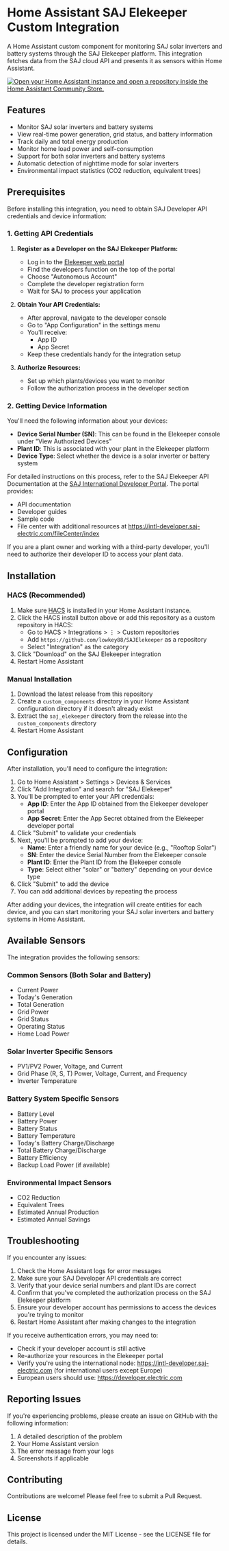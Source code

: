 # Home Assistant SAJ Elekeeper Custom Integration

A Home Assistant custom component for monitoring SAJ solar inverters and battery systems through the SAJ Elekeeper platform. This integration fetches data from the SAJ cloud API and presents it as sensors within Home Assistant.

[![Open your Home Assistant instance and open a repository inside the Home Assistant Community Store.](https://my.home-assistant.io/badges/hacs_repository.svg)](https://my.home-assistant.io/redirect/hacs_repository/?owner=lowkey88&repository=SAJElekeeper&category=integration)

## Features

- Monitor SAJ solar inverters and battery systems
- View real-time power generation, grid status, and battery information
- Track daily and total energy production
- Monitor home load power and self-consumption
- Support for both solar inverters and battery systems
- Automatic detection of nighttime mode for solar inverters
- Environmental impact statistics (CO2 reduction, equivalent trees)

<!-- Add screenshots here once available -->
<!-- 
## Screenshots

![Integration](https://raw.githubusercontent.com/lowkey88/SAJElekeeper/main/images/integration.png)
![Sensors](https://raw.githubusercontent.com/lowkey88/SAJElekeeper/main/images/sensors.png)
-->

## Prerequisites

Before installing this integration, you need to obtain SAJ Developer API credentials and device information:

### 1. Getting API Credentials

1. **Register as a Developer on the SAJ Elekeeper Platform:**
   - Log in to the [Elekeeper web portal](https://intl-developer.saj-electric.com)
   - Find the developers function on the top of the portal
   - Choose "Autonomous Account"
   - Complete the developer registration form
   - Wait for SAJ to process your application

2. **Obtain Your API Credentials:**
   - After approval, navigate to the developer console
   - Go to "App Configuration" in the settings menu
   - You'll receive:
     - App ID
     - App Secret
   - Keep these credentials handy for the integration setup

3. **Authorize Resources:**
   - Set up which plants/devices you want to monitor
   - Follow the authorization process in the developer section

### 2. Getting Device Information

You'll need the following information about your devices:
   - **Device Serial Number (SN)**: This can be found in the Elekeeper console under "View Authorized Devices"
   - **Plant ID**: This is associated with your plant in the Elekeeper platform
   - **Device Type**: Select whether the device is a solar inverter or battery system

For detailed instructions on this process, refer to the SAJ Elekeeper API Documentation at the [SAJ International Developer Portal](https://intl-developer.saj-electric.com). The portal provides:

- API documentation
- Developer guides 
- Sample code
- File center with additional resources at https://intl-developer.saj-electric.com/fileCenter/index

If you are a plant owner and working with a third-party developer, you'll need to authorize their developer ID to access your plant data.

## Installation

### HACS (Recommended)

1. Make sure [HACS](https://hacs.xyz/) is installed in your Home Assistant instance.
2. Click the HACS install button above or add this repository as a custom repository in HACS:
   - Go to HACS > Integrations > ⋮ > Custom repositories
   - Add `https://github.com/lowkey88/SAJElekeeper` as a repository
   - Select "Integration" as the category
3. Click "Download" on the SAJ Elekeeper integration
4. Restart Home Assistant

### Manual Installation

1. Download the latest release from this repository
2. Create a `custom_components` directory in your Home Assistant configuration directory if it doesn't already exist
3. Extract the `saj_elekeeper` directory from the release into the `custom_components` directory
4. Restart Home Assistant

## Configuration

After installation, you'll need to configure the integration:

1. Go to Home Assistant > Settings > Devices & Services
2. Click "Add Integration" and search for "SAJ Elekeeper"
3. You'll be prompted to enter your API credentials:
   - **App ID**: Enter the App ID obtained from the Elekeeper developer portal
   - **App Secret**: Enter the App Secret obtained from the Elekeeper developer portal
4. Click "Submit" to validate your credentials
5. Next, you'll be prompted to add your device:
   - **Name**: Enter a friendly name for your device (e.g., "Rooftop Solar")
   - **SN**: Enter the device Serial Number from the Elekeeper console
   - **Plant ID**: Enter the Plant ID from the Elekeeper console
   - **Type**: Select either "solar" or "battery" depending on your device type
6. Click "Submit" to add the device
7. You can add additional devices by repeating the process

After adding your devices, the integration will create entities for each device, and you can start monitoring your SAJ solar inverters and battery systems in Home Assistant.

## Available Sensors

The integration provides the following sensors:

### Common Sensors (Both Solar and Battery)
- Current Power
- Today's Generation
- Total Generation
- Grid Power
- Grid Status
- Operating Status
- Home Load Power

### Solar Inverter Specific Sensors
- PV1/PV2 Power, Voltage, and Current
- Grid Phase (R, S, T) Power, Voltage, Current, and Frequency
- Inverter Temperature

### Battery System Specific Sensors
- Battery Level
- Battery Power
- Battery Status
- Battery Temperature
- Today's Battery Charge/Discharge
- Total Battery Charge/Discharge
- Battery Efficiency
- Backup Load Power (if available)

### Environmental Impact Sensors
- CO2 Reduction
- Equivalent Trees
- Estimated Annual Production
- Estimated Annual Savings

## Troubleshooting

If you encounter any issues:

1. Check the Home Assistant logs for error messages
2. Make sure your SAJ Developer API credentials are correct
3. Verify that your device serial numbers and plant IDs are correct
4. Confirm that you've completed the authorization process on the SAJ Elekeeper platform
5. Ensure your developer account has permissions to access the devices you're trying to monitor
6. Restart Home Assistant after making changes to the integration

If you receive authentication errors, you may need to:
- Check if your developer account is still active
- Re-authorize your resources in the Elekeeper portal
- Verify you're using the international node: https://intl-developer.saj-electric.com (for international users except Europe)
- European users should use: https://developer.electric.com

## Reporting Issues

If you're experiencing problems, please create an issue on GitHub with the following information:
1. A detailed description of the problem
2. Your Home Assistant version
3. The error message from your logs
4. Screenshots if applicable

## Contributing

Contributions are welcome! Please feel free to submit a Pull Request.

## License

This project is licensed under the MIT License - see the LICENSE file for details.
